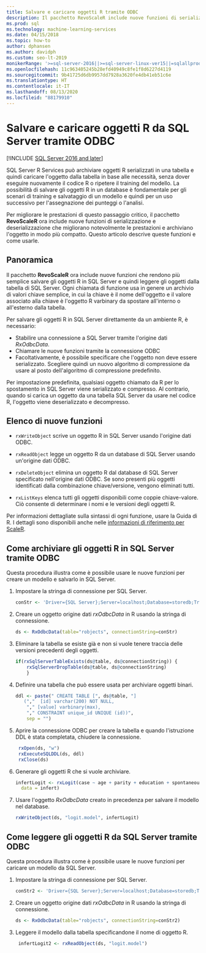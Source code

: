 ```yaml
---
title: Salvare e caricare oggetti R tramite ODBC
description: Il pacchetto RevoScaleR include nuove funzioni di serializzazione e deserializzazione che migliorano notevolmente le prestazioni e archiviano gli oggetti in modo più compatto.
ms.prod: sql
ms.technology: machine-learning-services
ms.date: 04/15/2018
ms.topic: how-to
author: dphansen
ms.author: davidph
ms.custom: seo-lt-2019
monikerRange: '>=sql-server-2016||>=sql-server-linux-ver15||=sqlallproducts-allversions'
ms.openlocfilehash: 11c963405245b28efd40949c8fe1f8d6227d4119
ms.sourcegitcommit: 9b41725d6db9957dd7928a3620fe4db41eb51c6e
ms.translationtype: HT
ms.contentlocale: it-IT
ms.lasthandoff: 08/13/2020
ms.locfileid: "88179910"
---
```

# <a name="save-and-load-r-objects-from-sql-server-using-odbc"></a>Salvare e caricare oggetti R da SQL Server tramite ODBC
[!INCLUDE [SQL Server 2016 and later](../../includes/applies-to-version/sqlserver2016.md)]

SQL Server R Services può archiviare oggetti R serializzati in una tabella e quindi caricare l'oggetto dalla tabella in base alle necessità, senza dover eseguire nuovamente il codice R o ripetere il training del modello. La possibilità di salvare gli oggetti R in un database è fondamentale per gli scenari di training e salvataggio di un modello e quindi per un uso successivo per l'assegnazione dei punteggi o l'analisi.

Per migliorare le prestazioni di questo passaggio critico, il pacchetto **RevoScaleR** ora include nuove funzioni di serializzazione e deserializzazione che migliorano notevolmente le prestazioni e archiviano l'oggetto in modo più compatto. Questo articolo descrive queste funzioni e come usarle.

## <a name="overview"></a>Panoramica

Il pacchetto **RevoScaleR** ora include nuove funzioni che rendono più semplice salvare gli oggetti R in SQL Server e quindi leggere gli oggetti dalla tabella di SQL Server. Ogni chiamata di funzione usa in genere un archivio di valori chiave semplice, in cui la chiave è il nome dell'oggetto e il valore associato alla chiave è l'oggetto R varbinary da spostare all'interno o all'esterno dalla tabella.

Per salvare gli oggetti R in SQL Server direttamente da un ambiente R, è necessario:

+ Stabilire una connessione a SQL Server tramite l'origine dati *RxOdbcData*.
+ Chiamare le nuove funzioni tramite la connessione ODBC
+ Facoltativamente, è possibile specificare che l'oggetto non deve essere serializzato. Scegliere quindi un nuovo algoritmo di compressione da usare al posto dell'algoritmo di compressione predefinito.

Per impostazione predefinita, qualsiasi oggetto chiamato da R per lo spostamento in SQL Server viene serializzato e compresso. Al contrario, quando si carica un oggetto da una tabella SQL Server da usare nel codice R, l'oggetto viene deserializzato e decompresso.

## <a name="list-of-new-functions"></a>Elenco di nuove funzioni

- `rxWriteObject` scrive un oggetto R in SQL Server usando l'origine dati ODBC.

- `rxReadObject` legge un oggetto R da un database di SQL Server usando un'origine dati ODBC.

- `rxDeleteObject` elimina un oggetto R dal database di SQL Server specificato nell'origine dati ODBC. Se sono presenti più oggetti identificati dalla combinazione chiave/versione, vengono eliminati tutti.

- `rxListKeys` elenca tutti gli oggetti disponibili come coppie chiave-valore. Ciò consente di determinare i nomi e le versioni degli oggetti R.

Per informazioni dettagliate sulla sintassi di ogni funzione, usare la Guida di R. I dettagli sono disponibili anche nelle [informazioni di riferimento per ScaleR](https://docs.microsoft.com/r-server/r-reference/revoscaler/revoscaler).

## <a name="how-to-store-r-objects-in-sql-server-using-odbc"></a>Come archiviare gli oggetti R in SQL Server tramite ODBC

Questa procedura illustra come è possibile usare le nuove funzioni per creare un modello e salvarlo in SQL Server.

1. Impostare la stringa di connessione per SQL Server.
   ```R
   conStr <- 'Driver={SQL Server};Server=localhost;Database=storedb;Trusted_Connection=true'
   ```
2. Creare un oggetto origine dati *rxOdbcData* in R usando la stringa di connessione.
   ```R
   ds <- RxOdbcData(table="robjects", connectionString=conStr)
   ```

3. Eliminare la tabella se esiste già e non si vuole tenere traccia delle versioni precedenti degli oggetti.

   ```R
   if(rxSqlServerTableExists(ds@table, ds@connectionString)) {
       rxSqlServerDropTable(ds@table, ds@connectionString)
       }
   ```
   
4. Definire una tabella che può essere usata per archiviare oggetti binari.

   ```R
   ddl <- paste(" CREATE TABLE [", ds@table, "] 
      (","  [id] varchar(200) NOT NULL,
       "," [value] varbinary(max),
       "," CONSTRAINT unique_id UNIQUE (id))", 
       sep = "") 
   ```
5. Aprire la connessione ODBC per creare la tabella e quando l'istruzione DDL è stata completata, chiudere la connessione.

   ```R
    rxOpen(ds, "w") 
    rxExecuteSQLDDL(ds, ddl) 
    rxClose(ds)
    ```
6. Generare gli oggetti R che si vuole archiviare.

   ```R
   infertLogit <- rxLogit(case ~ age + parity + education + spontaneous + induced, 
     data = infert)
   ```
6. Usare l'oggetto *RxOdbcData* creato in precedenza per salvare il modello nel database.

   ```R
   rxWriteObject(ds, "logit.model", infertLogit)
   ```

## <a name="how-to-read-r-objects-from-sql-server-using-odbc"></a>Come leggere gli oggetti R da SQL Server tramite ODBC

Questa procedura illustra come è possibile usare le nuove funzioni per caricare un modello da SQL Server.

1. Impostare la stringa di connessione per SQL Server.

   ```R
   conStr2 <- 'Driver={SQL Server};Server=localhost;Database=storedb;Trusted_Connection=true'
   ```
2. Creare un oggetto origine dati *rxOdbcData* in R usando la stringa di connessione.

   ```R
   ds <- RxOdbcData(table="robjects", connectionString=conStr2)
   ```
3. Leggere il modello dalla tabella specificandone il nome di oggetto R.

   ```R
    infertLogit2 <- rxReadObject(ds, "logit.model")
   ```
